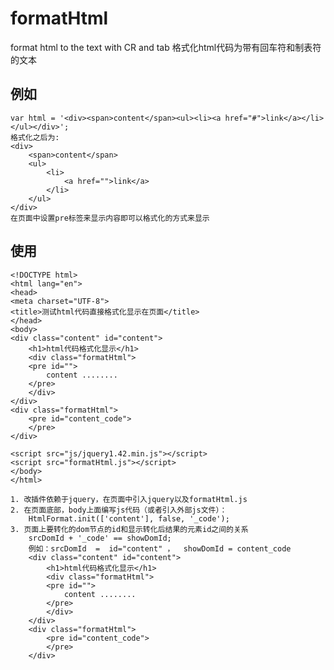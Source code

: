 # formatHtml
format html to the text with CR and tab
格式化html代码为带有回车符和制表符的文本

## 例如
    var html = '<div><span>content</span><ul><li><a href="#">link</a></li></ul></div>';
    格式化之后为:
    <div>
		<span>content</span>
		<ul>
			<li>
				<a href="">link</a>
			</li>
		</ul>
	</div>
    在页面中设置pre标签来显示内容即可以格式化的方式来显示
    
## 使用
	<!DOCTYPE html>
	<html lang="en">
	<head>
	<meta charset="UTF-8">
	<title>测试html代码直接格式化显示在页面</title>
	</head>
	<body>
	<div class="content" id="content">
	    <h1>html代码格式化显示</h1>
	    <div class="formatHtml">
		<pre id="">
		    content ........
		</pre>
	    </div>
	</div>
	<div class="formatHtml">
	    <pre id="content_code">
	    </pre>
	</div>

	<script src="js/jquery1.42.min.js"></script>
	<script src="formatHtml.js"></script>
	</body>
	</html>
	
	1. 改插件依赖于jquery，在页面中引入jquery以及formatHtml.js
	2. 在页面底部，body上面编写js代码（或者引入外部js文件）：
	    HtmlFormat.init(['content'], false, '_code');
	3. 页面上要转化的dom节点的id和显示转化后结果的元素id之间的关系
	    srcDomId + '_code' == showDomId;
	    例如：srcDomId  =  id="content" ，  showDomId = content_code
	    <div class="content" id="content">
	    	<h1>html代码格式化显示</h1>
	    	<div class="formatHtml">
		    <pre id="">
		        content ........
		    </pre>
	        </div>
	    </div>
	    <div class="formatHtml">
	        <pre id="content_code">
	        </pre>
	    </div>
	
	
	
